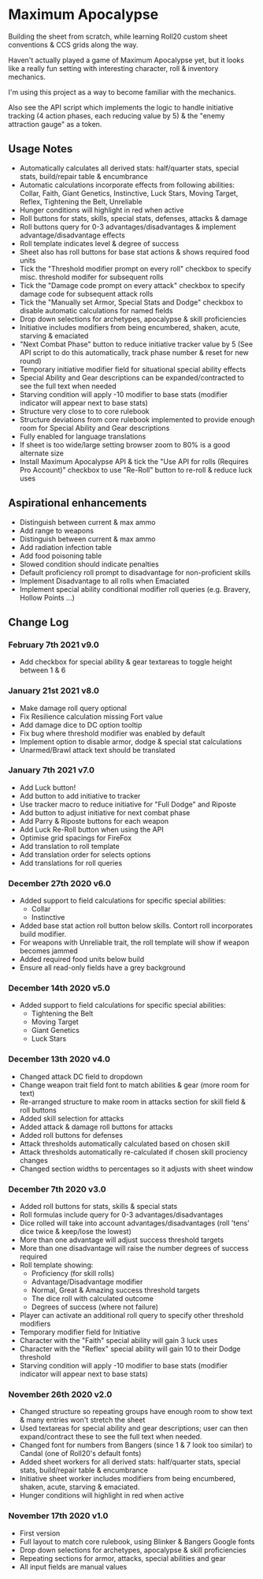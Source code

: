 # Maximum Apocalypse

Building the sheet from scratch, while learning Roll20 custom sheet conventions & CCS grids along the way.

Haven't actually played a game of Maximum Apocalypse yet, but it looks like a really fun setting with interesting character, roll & inventory mechanics.

I'm using this project as a way to become familiar with the mechanics.

Also see the API script which implements the logic to handle initiative tracking (4 action phases, each reducing value by 5) & the "enemy attraction gauge" as a token.

## Usage Notes

- Automatically calculates all derived stats: half/quarter stats, special stats, build/repair table & encumbrance
- Automatic calculations incorporate effects from following abilities: Collar, Faith, Giant Genetics, Instinctive, Luck Stars, Moving Target, Reflex, Tightening the Belt, Unreliable
- Hunger conditions will highlight in red when active
- Roll buttons for stats, skills, special stats, defenses, attacks & damage
- Roll buttons query for 0-3 advantages/disadvantages & implement advantage/disadvantage effects
- Roll template indicates level & degree of success
- Sheet also has roll buttons for base stat actions & shows required food units
- Tick the "Threshold modifier prompt on every roll" checkbox to specify misc. threshold modifer for subsequent rolls
- Tick the "Damage code prompt on every attack" checkbox to specify damage code for subsequent attack rolls
- Tick the "Manually set Armor, Special Stats and Dodge" checkbox to disable automatic calculations for named fields
- Drop down selections for archetypes, apocalypse & skill proficiencies
- Initiative includes modifiers from being encumbered, shaken, acute, starving & emaciated
- "Next Combat Phase" button to reduce initiative tracker value by 5 (See API script to do this automatically, track phase number & reset for new round)
- Temporary initiative modifier field for situational special ability effects 
- Special Ability and Gear descriptions can be expanded/contracted to see the full text when needed
- Starving condition will apply -10 modifier to base stats (modifier indicator will appear next to base stats)
- Structure very close to to core rulebook
- Structure deviations from core rulebook implemented to provide enough room for Special Ability and Gear descriptions
- Fully enabled for language translations
- If sheet is too wide/large setting browser zoom to 80% is a good alternate size
- Install Maximum Apocalypse API & tick the "Use API for rolls (Requires Pro Account)" checkbox to use "Re-Roll" button to re-roll & reduce luck uses

## Aspirational enhancements
- Distinguish between current & max ammo
- Add range to weapons
- Distinguish between current & max ammo
- Add radiation infection table
- Add food poisoning table
- Slowed condition should indicate penalties
- Default proficiency roll prompt to disadvantage for non-proficient skills
- Implement Disadvantage to all rolls when Emaciated
- Implement special ability conditional modifier roll queries (e.g. Bravery, Hollow Points ...)

## Change Log

### February 7th 2021 v9.0
- Add checkbox for special ability & gear textareas to toggle height between 1 & 6

### January 21st 2021 v8.0
- Make damage roll query optional
- Fix Resilience calculation missing Fort value
- Add damage dice to DC option tooltip
- Fix bug where threshold modifier was enabled by default
- Implement option to disable armor, dodge & special stat calculations
- Unarmed/Brawl attack text should be translated

### January 7th 2021 v7.0
- Add Luck button!
- Add button to add initiative to tracker
- Use tracker macro to reduce initiative for "Full Dodge" and Riposte
- Add button to adjust initiative for next combat phase
- Add Parry & Riposte buttons for each weapon
- Add Luck Re-Roll button when using the API
- Optimise grid spacings for FireFox
- Add translation to roll template
- Add translation order for selects options
- Add translations for roll queries

### December 27th 2020 v6.0
- Added support to field calculations for specific special abilities:
  - Collar
  - Instinctive
- Added base stat action roll button below skills. Contort roll incorporates build modifier.
- For weapons with Unreliable trait, the roll template will show if weapon becomes jammed
- Added required food units below build
- Ensure all read-only fields have a grey background

### December 14th 2020 v5.0
- Added support to field calculations for specific special abilities:
  - Tightening the Belt
  - Moving Target
  - Giant Genetics
  - Luck Stars

### December 13th 2020 v4.0

- Changed attack DC field to dropdown
- Change weapon trait field font to match abilities & gear (more room for text)
- Re-arranged structure to make room in attacks section for skill field & roll buttons
- Added skill selection for attacks
- Added attack & damage roll buttons for attacks
- Added roll buttons for defenses
- Attack thresholds automatically calculated based on chosen skill
- Attack thresholds automatically re-calculated if chosen skill prociency changes
- Changed section widths to percentages so it adjusts with sheet window

### December 7th 2020 v3.0

- Added roll buttons for stats, skills & special stats
- Roll formulas include query for 0-3 advantages/disadvantages
- Dice rolled will take into account advantages/disadvantages (roll 'tens' dice twice & keep/lose the lowest)
- More than one advantage will adjust success threshold targets
- More than one disadvantage will raise the number degrees of success required
- Roll template showing:
  - Proficiency (for skill rolls)
  - Advantage/Disadvantage modifier
  - Normal, Great & Amazing success threshold targets
  - The dice roll with calculated outcome
  - Degrees of success (where not failure)
- Player can activate an additional roll query to specify other threshold modifiers
- Temporary modifier field for Initiative
- Character with the "Faith" special ability will gain 3 luck uses
- Character with the "Reflex" special ability will gain 10 to their Dodge threshold
- Starving condition will apply -10 modifier to base stats (modifier indicator will appear next to base stats)

### November 26th 2020 v2.0

- Changed structure so repeating groups have enough room to show text & many entries won't stretch the sheet 
- Used textareas for special ability and gear descriptions; user can then expand/contract these to see the full text when needed.
- Changed font for numbers from Bangers (since 1 & 7 look too similar) to Candal (one of Roll20's default fonts)
- Added sheet workers for all derived stats: half/quarter stats, special stats, build/repair table & encumbrance
- Initiative sheet worker includes modifiers from being encumbered, shaken, acute, starving & emaciated.
- Hunger conditions will highlight in red when active

### November 17th 2020 v1.0

- First version
- Full layout to match core rulebook, using Blinker & Bangers Google fonts
- Drop down selections for archetypes, apocalypse & skill proficiencies
- Repeating sections for armor, attacks, special abilities and gear
- All input fields are manual values
